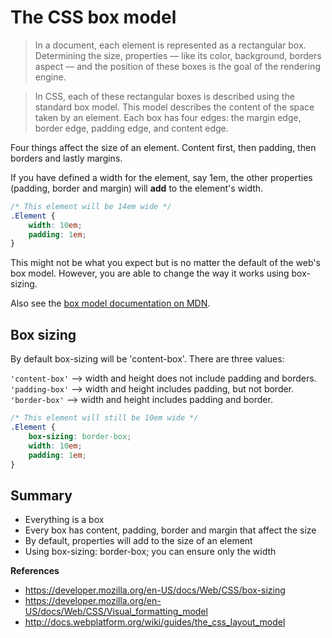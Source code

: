 # The CSS box model

> In a document, each element is represented as a rectangular box. Determining the size, properties — like its color, background, borders aspect — and the position of these boxes is the goal of the rendering engine.

> In CSS, each of these rectangular boxes is described using the standard box model. This model describes the content of the space taken by an element. Each box has four edges: the margin edge, border edge, padding edge, and content edge.

Four things affect the size of an element. Content first, then padding, then borders and lastly margins.

If you have defined a width for the element, say 1em, the other properties (padding, border and margin) will **add** to the element's width.

```css
/* This element will be 14em wide */
.Element {
	width: 10em;
	padding: 1em;
}
```

This might not be what you expect but is no matter the default of the web's box model. However, you are able to change the way it works using box-sizing.

Also see the [box model documentation on MDN](https://developer.mozilla.org/en-US/docs/Web/CSS/box_model).

## Box sizing

By default box-sizing will be 'content-box'. There are three values:

`'content-box'` --> width and height does not include padding and borders.  
`'padding-box'` --> width and height includes padding, but not border.  
`'border-box'` --> width and height includes padding and border.  

```css
/* This element will still be 10em wide */
.Element {
	box-sizing: border-box;
	width: 10em;
	padding: 1em;
}
```

## Summary

- Everything is a box
- Every box has content, padding, border and margin that affect the size
- By default, properties will add to the size of an element
- Using box-sizing: border-box; you can ensure only the width

**References**
- https://developer.mozilla.org/en-US/docs/Web/CSS/box-sizing
- https://developer.mozilla.org/en-US/docs/Web/CSS/Visual_formatting_model
- http://docs.webplatform.org/wiki/guides/the_css_layout_model
